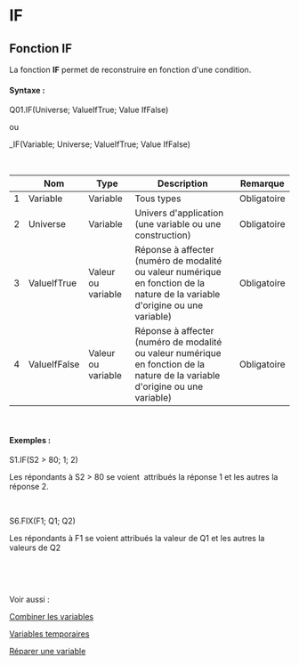 # IF

## Fonction IF

La fonction **IF** permet de reconstruire en fonction d'une condition.&nbsp;

#### Syntaxe :&nbsp;

Q01.IF(Universe; ValueIfTrue; Value IfFalse)

ou

\_IF(Variable; Universe; ValueIfTrue; Value IfFalse)

&nbsp;

| &nbsp; | **Nom** |**Type**|**Description**|**Remarque** |
| --- | --- | --- | --- | --- |
| &#49; | Variable | Variable | Tous types | Obligatoire |
| &#50; | Universe | Variable | Univers d'application (une variable ou une construction) | Obligatoire |
| &#51; | ValueIfTrue | Valeur ou variable | Réponse à affecter (numéro de modalité ou valeur numérique en fonction de la nature de la variable d'origine ou une variable)&nbsp; | Obligatoire |
| &#52; | ValueIfFalse | Valeur ou variable | Réponse à affecter (numéro de modalité ou valeur numérique en fonction de la nature de la variable d'origine ou une variable)&nbsp; | Obligatoire |


&nbsp;

#### Exemples :

S1.IF(S2 \> 80; 1; 2)

Les répondants à S2 \> 80 se voient&nbsp; attribués la réponse 1 et les autres la réponse 2.

&nbsp;

S6.FIX(F1; Q1; Q2)

Les répondants à F1 se voient attribués la valeur de Q1 et les autres la valeurs de Q2

&nbsp;

&nbsp;

Voir aussi :&nbsp;

[Combiner les variables](<Combinerlesvariables1.md>)

[Variables temporaires](<VariablestemporairesTHIS1.md>)

[Réparer une variable](<FIX1.md>)